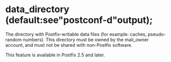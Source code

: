 # data_directory (default:see"postconf-d"output); 

 The directory with Postfix-writable data files (for example:
caches, pseudo-random numbers).  This directory must be owned by
the mail_owner account, and must not be shared with non-Postfix
software.  

 This feature is available in Postfix 2.5 and later. 


